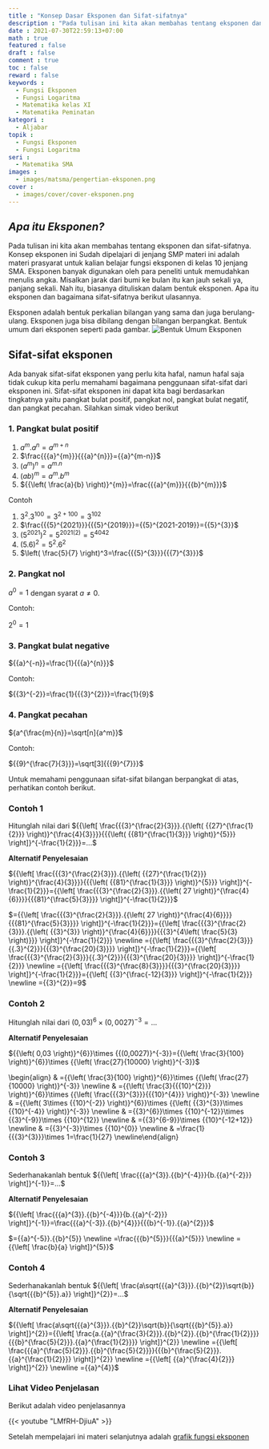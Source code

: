 ```yaml
---
title : "Konsep Dasar Eksponen dan Sifat-sifatnya"
description : "Pada tulisan ini kita akan membahas tentang eksponen dan sifat-sifatnya. Konsep eksponen ini Sudah dipelajari di jenjang SMP materi ini adalah materi prasyarat untuk kalian belajar fungsi eksponen di kelas 10 jenjang SMA. Eksponen adalah bentuk perkalian bilangan yang sama dan juga berulang-ulang. Eksponen juga bisa dibilang dengan bilangan berpangkat"
date : 2021-07-30T22:59:13+07:00
math : true
featured : false
draft : false
comment : true
toc : false
reward : false
keywords : 
  - Fungsi Eksponen
  - Fungsi Logaritma
  - Matematika kelas XI
  - Matematika Peminatan
kategori : 
  - Aljabar
topik :
  - Fungsi Eksponen
  - Fungsi Logaritma
seri : 
  - Matematika SMA
images : 
  - images/matsma/pengertian-eksponen.png
cover : 
  - images/cover/cover-eksponen.png
---
```


## **_Apa itu Eksponen?_**

Pada tulisan ini kita akan membahas tentang eksponen dan sifat-sifatnya. Konsep eksponen ini Sudah dipelajari di jenjang SMP materi ini adalah materi prasyarat untuk kalian belajar fungsi eksponen di kelas 10 jenjang SMA. Eksponen banyak digunakan oleh para peneliti untuk memudahkan menulis angka. Misalkan jarak dari bumi ke bulan itu kan jauh sekali ya, panjang sekali. Nah itu, biasanya dituliskan dalam bentuk eksponen. Apa itu eksponen dan bagaimana sifat-sifatnya berikut ulasannya.

Eksponen adalah bentuk perkalian bilangan yang sama dan juga berulang-ulang. Eksponen juga bisa dibilang dengan bilangan berpangkat. Bentuk umum dari eksponen seperti pada gambar.
![Bentuk Umum Eksponen](/images/matsma/konsep-eksponen.jpg "bentuk umum eksponen")
## **Sifat-sifat eksponen**
Ada banyak sifat-sifat eksponen yang perlu kita hafal, namun hafal saja tidak cukup kita perlu memahami bagaimana penggunaan sifat-sifat dari eksponen ini. Sifat-sifat eksponen ini dapat kita bagi berdasarkan tingkatnya yaitu pangkat bulat positif, pangkat nol, pangkat bulat negatif, dan pangkat pecahan. Silahkan simak video berikut



### 1.	Pangkat bulat positif
1)	${{a}^{m}}.{{a}^{n}}={{a}^{m+n}}$
2)	$\frac{{{a}^{m}}}{{{a}^{n}}}={{a}^{m-n}}$
3)	${{\left( {{a}^{m}} \right)}^{n}}={{a}^{m.n}}$
4)	${{\left( ab \right)}^{m}}={{a}^{m}}.{{b}^{m}}$
5)	${{\left( \frac{a}{b} \right)}^{m}}=\frac{{{a}^{m}}}{{{b}^{m}}}$

Contoh

1)	${{3}^{2}}{{.3}^{100}}={{3}^{2+100}}={{3}^{102}}$
2)	$\frac{{{5}^{2021}}}{{{5}^{2019}}}={{5}^{2021-2019}}={{5}^{3}}$
3)	${{\left( {{5}^{2021}} \right)}^{2}}={{5}^{2021(2)}}={{5}^{4042}}$
4)	${{\left( 5.6 \right)}^{2}}={{5}^{2}}{{.6}^{2}}$
5)  $\left( \frac{5}{7} \right)^3=\frac{{{5}^{3}}}{{{7}^{3}}}$

### 2. 	Pangkat nol

${{a}^{0}}=1$ dengan syarat $a\ne 0$. 

Contoh:

${{2}^{0}}=1$

### 3.	Pangkat bulat negative

${{a}^{-n}}=\frac{1}{{{a}^{n}}}$

Contoh:

${{3}^{-2}}=\frac{1}{{{3}^{2}}}=\frac{1}{9}$

### 4.	Pangkat pecahan
${a^{\frac{m}{n}}=\sqrt[n]{a^m}}$

Contoh:

${{9}^{\frac{7}{3}}}=\sqrt[3]{{{9}^{7}}}$

Untuk memahami penggunaan sifat-sifat bilangan berpangkat di atas, perhatikan contoh berikut.
### Contoh 1
Hitunglah nilai dari ${{\left[ \frac{{{3}^{\frac{2}{3}}}.{{\left( {{27}^{\frac{1}{2}}} \right)}^{\frac{4}{3}}}}{{{\left( {{81}^{\frac{1}{3}}} \right)}^{5}}} \right]}^{-\frac{1}{2}}}=...$

**Alternatif Penyelesaian** 

${{\left[ \frac{{{3}^{\frac{2}{3}}}.{{\left( {{27}^{\frac{1}{2}}} \right)}^{\frac{4}{3}}}}{{{\left( {{81}^{\frac{1}{3}}} \right)}^{5}}} \right]}^{-\frac{1}{2}}}={{\left[ \frac{{{3}^{\frac{2}{3}}}.{{\left( 27 \right)}^{\frac{4}{6}}}}{{{81}^{\frac{5}{3}}}} \right]}^{-\frac{1}{2}}}$

$={{\left[ \frac{{{3}^{\frac{2}{3}}}.{{\left( 27 \right)}^{\frac{4}{6}}}}{{{81}^{\frac{5}{3}}}} \right]}^{-\frac{1}{2}}}={{\left[ \frac{{{3}^{\frac{2}{3}}}.{{\left( {{3}^{3}} \right)}^{\frac{4}{6}}}}{{{3}^{4\left( \frac{5}{3} \right)}}} \right]}^{-\frac{1}{2}}} \newline ={{\left[ \frac{{{3}^{\frac{2}{3}}}{{.3}^{2}}}{{{3}^{\frac{20}{3}}}} \right]}^{-\frac{1}{2}}}={{\left[ \frac{{{3}^{\frac{2}{3}}}{{.3}^{2}}}{{{3}^{\frac{20}{3}}}} \right]}^{-\frac{1}{2}}} \newline ={{\left[ \frac{{{3}^{\frac{8}{3}}}}{{{3}^{\frac{20}{3}}}} \right]}^{-\frac{1}{2}}}={{\left[ {{3}^{\frac{-12}{3}}} \right]}^{-\frac{1}{2}}} \newline ={{3}^{2}}=9$

### Contoh 2
Hitunglah nilai dari ${{\left( 0,03 \right)}^{6}}\times {{(0,0027)}^{-3}}=...$

**Alternatif Penyelesaian** 

${{\left( 0,03 \right)}^{6}}\times {{(0,0027)}^{-3}}={{\left( \frac{3}{100} \right)}^{6}}\times {{\left( \frac{27}{10000} \right)}^{-3}}$

\\begin{align}  & ={{\left( \frac{3}{100} \right)}^{6}}\times {{\left( \frac{27}{10000} \right)}^{-3}} \newline & ={{\left( \frac{3}{{{10}^{2}}} \right)}^{6}}\times {{\left( \frac{{{3}^{3}}}{{{10}^{4}}} \right)}^{-3}} \newline & ={{\left( 3\times {{10}^{-2}} \right)}^{6}}\times {{\left( {{3}^{3}}\times {{10}^{-4}} \right)}^{-3}} \newline & ={{3}^{6}}\times {{10}^{-12}}\times {{3}^{-9}}\times {{10}^{12}} \newline & ={{3}^{6-9}}\times {{10}^{-12+12}} \newline & ={{3}^{-3}}\times {{10}^{0}} \newline & =\frac{1}{{{3}^{3}}}\times 1=\frac{1}{27} \newline\end{align}

### Contoh 3
Sederhanakanlah bentuk ${{\left[ \frac{{{a}^{3}}.{{b}^{-4}}}{b.{{a}^{-2}}} \right]}^{-1}}=...$

**Alternatif Penyelesaian** 

${{\left[ \frac{{{a}^{3}}.{{b}^{-4}}}{b.{{a}^{-2}}} \right]}^{-1}}=\frac{{{a}^{-3}}.{{b}^{4}}}{{{b}^{-1}}.{{a}^{2}}}$

$={{a}^{-5}}.{{b}^{5}} \newline =\frac{{{b}^{5}}}{{{a}^{5}}} \newline ={{\left[ \frac{b}{a} \right]}^{5}}$

### Contoh 4
Sederhanakanlah bentuk ${{\left[ \frac{a\sqrt{{{a}^{3}}}.{{b}^{2}}\sqrt{b}}{\sqrt{{{b}^{5}}.a}} \right]}^{2}}=...$

**Alternatif Penyelesaian** 


${{\left[ \frac{a\sqrt{{{a}^{3}}}.{{b}^{2}}\sqrt{b}}{\sqrt{{{b}^{5}}.a}} \right]}^{2}}={{\left[ \frac{a.{{a}^{\frac{3}{2}}}.{{b}^{2}}.{{b}^{\frac{1}{2}}}}{{{b}^{\frac{5}{2}}}.{{a}^{\frac{1}{2}}}} \right]}^{2}} \newline
={{\left[ \frac{{{a}^{\frac{5}{2}}}.{{b}^{\frac{5}{2}}}}{{{b}^{\frac{5}{2}}}.{{a}^{\frac{1}{2}}}} \right]}^{2}} \newline
={{\left[ {{a}^{\frac{4}{2}}} \right]}^{2}} \newline
={{a}^{4}}$

### Lihat Video Penjelasan
Berikut adalah video penjelasannya

{{< youtube "LMfRH-DjiuA" >}}

Setelah mempelajari ini materi selanjutnya adalah [grafik fungsi eksponen](/grafik-fungsi-eksponen)